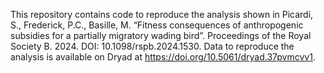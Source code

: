 This repository contains code to reproduce the analysis shown in Picardi, S., Frederick, P.C., Basille, M. “Fitness consequences of anthropogenic subsidies for a partially migratory wading bird”. Proceedings of the Royal Society B. 2024. DOI: 10.1098/rspb.2024.1530. 
Data to reproduce the analysis is available on Dryad at https://doi.org/10.5061/dryad.37pvmcvv1. 
